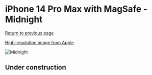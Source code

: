 # iPhone 14 Pro Max with MagSafe - Midnight

[Return to previous page](/iphone_14)

[High-resolution image from Apple](https://store.storeimages.cdn-apple.com/8756/as-images.apple.com/is/MPTP3?wid=4500&hei=4500&fmt=png)

<div style="width: 500px"><img src="/almost_uncompressed/MPTP3.webp" alt="Midnight"></div>

## Under construction
